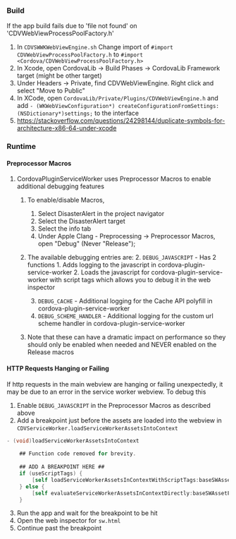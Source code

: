 ### Build
If the app build fails due to 'file not found' on 'CDVWebViewProcessPoolFactory.h'


1. In `CDVSWWKWebViewEngine.sh` Change import of `#import CDVWebViewProcessPoolFactory.h` to `#import <Cordova/CDVWebViewProcessPoolFactory.h>`
2. In Xcode, open CordovaLib -> Build Phases -> CordovaLib Framework target (might be other target)
3. Under Headers -> Private, find CDVWebViewEngine. Right click and select "Move to Public"
4. In XCode, open `CordovaLib/Private/Plugins/CDVWebViewEngine.h` and add `- (WKWebViewConfiguration*) createConfigurationFromSettings:(NSDictionary*)settings;` to the interface
5. https://stackoverflow.com/questions/24298144/duplicate-symbols-for-architecture-x86-64-under-xcode



### Runtime
#### Preprocessor Macros
1. CordovaPluginServiceWorker uses Preprocessor Macros to enable additional debugging features
    1. To enable/disable Macros,
        1. Select DisasterAlert in the project navigator
        2. Select the DisasterAlert target
        3. Select the info tab
        4. Under Apple Clang - Preprocessing -> Preprocessor Macros, open "Debug" (Never "Release");
    2. The available debugging entries are:
        2. `DEBUG_JAVASCRIPT` - Has 2 functions
            1. Adds logging to the javascript in cordova-plugin-service-worker
            2. Loads the javascript for cordova-plugin-service-worker with script tags which allows you to debug it in the web inspector
            
        3. `DEBUG_CACHE` - Additional logging for the Cache API polyfill in cordova-plugin-service-worker
        4. `DEBUG_SCHEME_HANDLER` - Additional logging for the custom url scheme handler in cordova-plugin-service-worker
    3. Note that these can have a dramatic impact on performance so they should only be enabled when needed and NEVER enabled on the Release macros


#### HTTP Requests Hanging or Failing
If http requests in the main webview are hanging or failing unexpectedly, it may be due to an error in the service worker webview. To debug this
1. Enable `DEBUG_JAVASCRIPT` in the Preprocessor Macros as described above
2. Add a breakpoint just before the assets are loaded into the webview in `CDVServiceWorker.loadServiceWorkerAssetsIntoContext`
```objective-c
- (void)loadServiceWorkerAssetsIntoContext
    
    ## Function code removed for brevity.  
    
    ## ADD A BREAKPOINT HERE ##
    if (useScriptTags) {
        [self loadServiceWorkerAssetsInContextWithScriptTags:baseSWAssetFileNames supplementary:supplementarySWAssetFileNames];
    } else {
        [self evaluateServiceWorkerAssetsInContextDirectly:baseSWAssetFileNames supplementary:supplementarySWAssetFileNames];
    }
```

3. Run the app and wait for the breakpoint to be hit
4. Open the web inspector for `sw.html`
5. Continue past the breakpoint